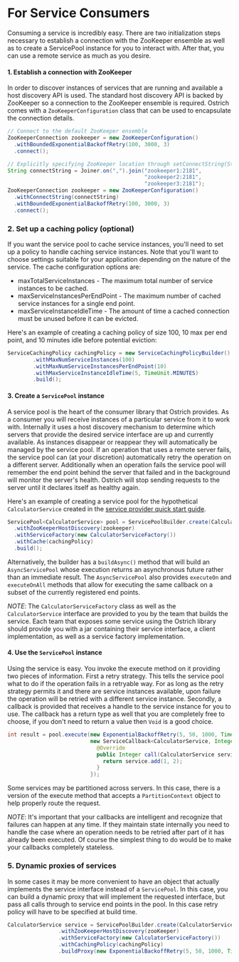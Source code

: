 # For Service Consumers

Consuming a service is incredibly easy.  There are two initialization steps necessary to establish a connection with the
ZooKeeper ensemble as well as to create a ServicePool instance for you to interact with.  After that, you can use a
remote service as much as you desire.

#### 1. Establish a connection with ZooKeeper

In order to discover instances of services that are running and available a host discovery API is used.  The standard
host discovery API is backed by ZooKeeper so a connection to the ZooKeeper ensemble is required.  Ostrich comes with a
`ZooKeeperConfiguration` class that can be used to encapsulate the connection details.

```java
// Connect to the default ZooKeeper ensemble
ZooKeeperConnection zookeeper = new ZooKeeperConfiguration()
  .withBoundedExponentialBackoffRetry(100, 3000, 3)
  .connect();
```

```java
// Explicitly specifying ZooKeeper location through setConnectString(String) method
String connectString = Joiner.on(",").join("zookeeper1:2181",
                                           "zookeeper2:2181",
                                           "zookeeper3:2181");
ZooKeeperConnection zookeeper = new ZooKeeperConfiguration()
  .withConnectString(connectString)
  .withBoundedExponentialBackoffRetry(100, 3000, 3)
  .connect();
```

### 2. Set up a caching policy (optional)

If you want the service pool to cache service instances, you'll need to set up a policy to handle caching service
instances. Note that you'll want to choose settings suitable for your application depending on the nature of the
service.
The cache configuration options are:

* maxTotalServiceInstances - The maximum total number of service instances to be cached.
* maxServiceInstancesPerEndPoint - The maximum number of cached service instances for a single end point.
* maxServiceInstanceIdleTime - The amount of time a cached connection must be unused before it can be evicted.

Here's an example of creating a caching policy of size 100, 10 max per end point, and 10 minutes idle before potential
eviction:

```java
ServiceCachingPolicy cachingPolicy = new ServiceCachingPolicyBuilder()
        .withMaxNumServiceInstances(100)
        .withMaxNumServiceInstancesPerEndPoint(10)
        .withMaxServiceInstanceIdleTime(5, TimeUnit.MINUTES)
        .build();
```

#### 3. Create a `ServicePool` instance

A service pool is the heart of the consumer library that Ostrich provides.  As a consumer you will receive instances
of a particular service from it to work with.  Internally it uses a host discovery mechanism to determine which servers
that provide the desired service interface are up and currently available.  As instances disappear or reappear they will
automatically be managed by the service pool.  If an operation that uses a remote server fails, the service pool can
(at your discretion) automatically retry the operation on a different server.  Additionally when an operation fails the
service pool will remember the end point behind the server that failed and in the background will monitor the server's
health.  Ostrich will stop sending requests to the server until it declares itself as healthy again.

Here's an example of creating a service pool for the hypothetical `CalculatorService` created in the [service provider
quick start guide](https://github.com/bazaarvoice/ostrich/blob/master/core/docs/service-provider-quick-start.md).

```java
ServicePool<CalculatorService> pool = ServicePoolBuilder.create(CalculatorService.class)
  .withZooKeeperHostDiscovery(zookeeper)
  .withServiceFactory(new CalculatorServiceFactory())
  .withCache(cachingPolicy)
  .build();
```

Alternatively, the builder has a `buildAsync()` method that will build an `AsyncServicePool` whose execution returns
an asynchronous future rather than an immediate result.  The `AsyncServicePool` also provides `executeOn` and
`executeOnAll` methods that allow for executing the same callback on a subset of the currently registered end points.

*NOTE*: The `CalculatorServiceFactory` class as well as the `CalculatorService` interface are provided to you by the
team that builds the service.  Each team that exposes some service using the Ostrich library should provide you with a
jar containing their service interface, a client implementation, as well as a service factory implementation.

#### 4. Use the `ServicePool` instance

Using the service is easy.  You invoke the execute method on it providing two pieces of information.  First a retry
strategy.  This tells the service pool what to do if the operation fails in a retryable way.  For as long as the retry
strategy permits it and there are service instances available, upon failure the operation will be retried with a
different service instance.  Secondly, a callback is provided that receives a handle to the service instance for you to
use.  The callback has a return type as well that you are completely free to choose, if you don't need to return a value
then `Void` is a good choice.

```java
int result = pool.execute(new ExponentialBackoffRetry(5, 50, 1000, TimeUnit.MILLISECONDS),
                          new ServiceCallback<CalculatorService, Integer>() {
                            @Override
                            public Integer call(CalculatorService service) throws ServiceException {
                              return service.add(1, 2);
                            }
                          });
```

Some services may be partitioned across servers. In this case, there is a version of the execute method that accepts a
`PartitionContext` object to help properly route the request.

*NOTE*: It's important that your callbacks are intelligent and recognize that failures can happen at any time.  If they
maintain state internally you need to handle the case where an operation needs to be retried after part of it has
already been executed.  Of course the simplest thing to do would be to make your callbacks completely stateless.

### 5. Dynamic proxies of services

In some cases it may be more convenient to have an object that actually implements the service interface instead of a
`ServicePool`. In this case, you can build a dynamic proxy that will implement the requested interface, but pass all
calls through to service end points in the pool. In this case retry policy will have to be specified at build time.

```java
CalculatorService service = ServicePoolBuilder.create(CalculatorService.class)
                .withZooKeeperHostDiscovery(zooKeeper)
                .withServiceFactory(new CalculatorServiceFactory())
                .withCachingPolicy(cachingPolicy)
                .buildProxy(new ExponentialBackoffRetry(5, 50, 1000, TimeUnit.MILLISECONDS));
```
